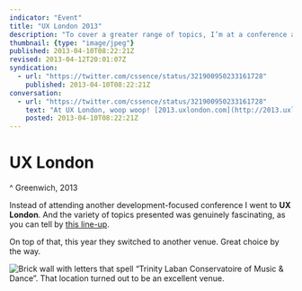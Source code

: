 ```yaml
---
indicator: "Event"
title: "UX London 2013"
description: "To cover a greater range of topics, I’m at a conference about User Experience."
thumbnail: {type: "image/jpeg"}
published: 2013-04-10T08:22:21Z
revised: 2013-04-12T20:01:07Z
syndication:
  - url: "https://twitter.com/cssence/status/321900950233161728"
    published: 2013-04-10T08:22:21Z
conversation:
  - url: "https://twitter.com/cssence/status/321900950233161728"
    text: "At UX London, woop woop! [2013.uxlondon.com](http://2013.uxlondon.com/)"
    posted: 2013-04-10T08:22:21Z
---
```


# UX London
^ Greenwich, 2013

Instead of attending another development-focused conference I went to **UX London**. And the variety of topics presented was genuinely fascinating, as you can tell by [this line-up](http://2013.uxlondon.com/).

On top of that, this year they switched to another venue. Great choice by the way.

<p><img src="/2013/uxlondon.trinity-laban.jpg" alt="Brick wall with letters that spell “Trinity Laban Conservatoire of Music &amp; Dance”. That location turned out to be an excellent venue."></p>

